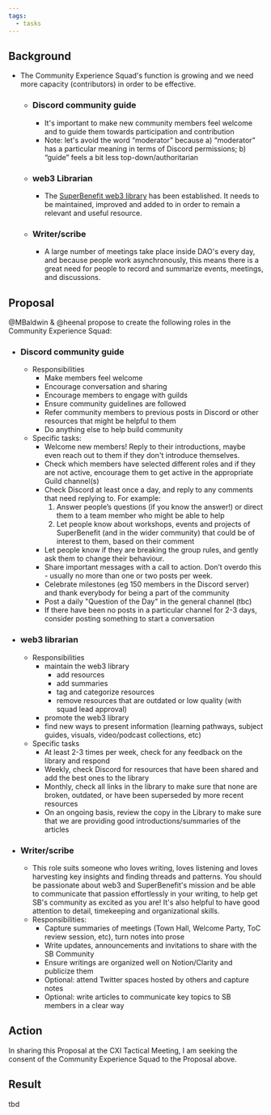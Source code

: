 ```yaml
---
tags:
  - tasks
---
```

## Background
- The Community Experience Squad's function is growing and we need more capacity (contributors) in order to be effective.
	- ### Discord community guide
		- It's important to make new community members feel welcome and to guide them towards participation and contribution
		- Note: let's avoid the word “moderator” because a) “moderator” has a particular meaning in terms of Discord permissions; b) “guide” feels a bit less top-down/authoritarian
	- ### web3 Librarian
		- The [SuperBenefit web3 library](https://www.notion.so/superbenefit/web3-Library-7819e3c7a9fb482998cad3822e5dcb82) has been established. It needs to be maintained, improved and added to in order to remain a relevant and useful resource.
	- ### Writer/scribe
		- A large number of meetings take place inside DAO's every day, and because people work asynchronously, this means there is a great need for people to record and summarize events, meetings, and discussions.


## Proposal
@MBaldwin & @heenal propose to create the following roles in the Community Experience Squad:
- ### Discord community guide
	- Responsibilities
		- Make members feel welcome
		- Encourage conversation and sharing
		- Encourage members to engage with guilds
		- Ensure community guidelines are followed
		- Refer community members to previous posts in Discord or other resources that might be helpful to them
		- Do anything else to help build community
	- Specific tasks:
		- Welcome new members! Reply to their introductions, maybe even reach out to them if they don't introduce themselves.
		- Check which members have selected different roles and if they are not active, encourage them to get active in the appropriate Guild channel(s)
		- Check Discord at least once a day, and reply to any comments that need replying to. For example:
			1. Answer people’s questions (if you know the answer!) or direct them to a team member who might be able to help
			2. Let people know about workshops, events and projects of SuperBenefit (and in the wider community) that could be of interest to them, based on their comment
		- Let people know if they are breaking the group rules, and gently ask them to change their behaviour. 
		- Share important messages with a call to action. Don’t overdo this - usually no more than one or two posts per week.
		- Celebrate milestones (eg 150 members in the Discord server) and thank everybody for being a part of the community
		- Post a daily "Question of the Day" in the general channel (tbc)
		- If there have been no posts in a particular channel for 2-3 days, consider posting something to start a conversation
- ### web3 librarian
	- Responsibilities
		- maintain the web3 library
			- add resources
			- add summaries
			- tag and categorize resources
			- remove resources that are outdated or low quality (with squad lead approval)
		- promote the web3 library
		- find new ways to present information (learning pathways, subject guides, visuals, video/podcast collections, etc)
	- Specific tasks
		- At least 2-3 times per week, check for any feedback on the library and respond
		- Weekly, check Discord for resources that have been shared and add the best ones to the library
		- Monthly, check all links in the library to make sure that none are broken, outdated, or have been superseded by more recent resources
		- On an ongoing basis, review the copy in the Library to make sure that we are providing good introductions/summaries of the articles 
- ### Writer/scribe
	- This role suits someone who loves writing, loves listening and loves harvesting key insights and finding threads and patterns. You should be passionate about web3 and SuperBenefit's mission and be able to communicate that passion effortlessly in your writing, to help get SB's community as excited as you are! It's also helpful to have good attention to detail, timekeeping and organizational skills.
	- Responsibilities:
		- Capture summaries of meetings (Town Hall, Welcome Party, ToC review session, etc), turn notes into prose
		- Write updates, announcements and invitations to share with the SB Community
		- Ensure writings are organized well on Notion/Clarity and publicize them
		- Optional: attend Twitter spaces hosted by others and capture notes
		- Optional: write articles to communicate key topics to SB members in a clear way


## Action
In sharing this Proposal at the CXI Tactical Meeting, I am seeking the consent of the Community Experience Squad to the Proposal above.

## Result
tbd





